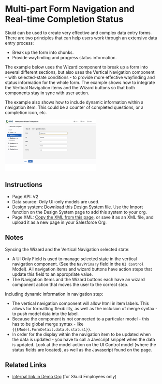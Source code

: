 # Multi-part Form Navigation and Real-time Completion Status

Skuid can be used to create very effective and complex data entry forms.  There are two principles that can help users work through an extensive data entry process:  
- Break up the form into chunks.
- Provide wayfinding and progress status information. 

The example below uses the Wizard component to break up a form into several different sections, but also uses the Vertical Navigation component - with selected-state conditions - to provide more effective wayfinding and status information for the whole form.  The example shows how to integrate the Vertical Navigation items and the Wizard buttons so that both components stay in sync with user action. 

The example also shows how to include dynamic information within a navigation item.  This could be a counter of completed questions, or a completion icon, etc.    

<img src="MultiPartForm.png" width="300"></img>

## Instructions
- Page API:  V2
- Data source: Only UI-only models are used. 
- Design system: [Download this Design System file](SamplePages.designsystem).  Use the Import function on the Design System page to add this system to your org.  
- Page XML:  [Copy the XML from this page](Multi_Part_Form.xml), or save it as an XML file, and upload it as a new page in your Salesforce Org.  

## Notes

Syncing the Wizard and the Vertical Navigation selected state:

- A UI Only Field is used to manage selected state in the vertical navigation component.   (See the `NavPrimary` field in the `UI Control` Model).   All navigation items and wizard buttons have action steps that update this field to an appropriate value. 
- The Navigation Items and the Wizard buttons each have an wizard component action that moves the user to the correct step. 

Including dynamic information in navigation step: 

- The vertical navigation component will allow html in item labels.  This allows for formatting flexibility,  as well as the inclusion of merge syntax - to push model data into the label. 
- Because the component is not connected to a particular model - this has to be global merge syntax  - like `{{$Model.FormDetail.data.0.status1}}`.
- In order for the display within the navigation item to be updated when the data is updated - you have to call a Javscript snippet when the data is updated.   Look at the model action on the UI Control model (where the status fields are located),  as well as the Javascript found on the page. 
 
## Related Links
- [Internal link in Demo Org](https://skuid-demo--skuid.na37.visual.force.com/apex/skuid__ui?page=Arbitrary_Filters) (for Skuid Employees only)

